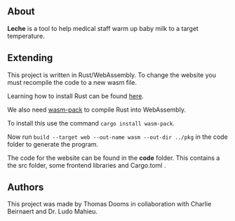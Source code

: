 ## About
**Leche** is a tool to help medical staff warm up baby milk to a target temperature.

## Extending
This project is written in Rust/WebAssembly.
To change the website you must recompile the code to a new wasm file.

Learning how to install Rust can be found [here](https://www.rust-lang.org/tools/install).

We also need [wasm-pack](https://github.com/rustwasm/wasm-pack) to compile Rust into WebAssembly.

To install this use the command ``cargo install wasm-pack``.

Now run ``build --target web --out-name wasm --out-dir ../pkg`` in the code folder to generate the program.

The code for the website can be found in the **code** folder.
This contains a the src folder, some frontend libraries and Cargo.toml .

## Authors
This project was made by Thomas Dooms in collaboration with Charlie Beirnaert and Dr. Ludo Mahieu.